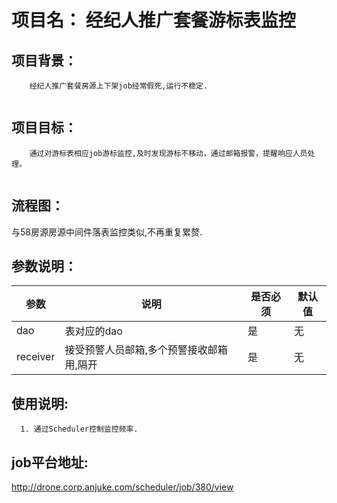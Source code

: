 # 项目名： 经纪人推广套餐游标表监控
## 项目背景：
```
    经纪人推广套餐房源上下架job经常假死,运行不稳定.
    
```
## 项目目标：
```
    通过对游标表相应job游标监控,及时发现游标不移动，通过邮箱报警，提醒响应人员处理。
    
```
## 流程图：
与58房源房源中间件落表监控类似,不再重复累赘.

## 参数说明：

参数|说明|是否必须|默认值
 ---|---|---|---
dao|表对应的dao|是|无
receiver|接受预警人员邮箱,多个预警接收邮箱用,隔开|是|无
## 使用说明:
```
  1. 通过Scheduler控制监控频率.
```
## job平台地址:

http://drone.corp.anjuke.com/scheduler/job/380/view